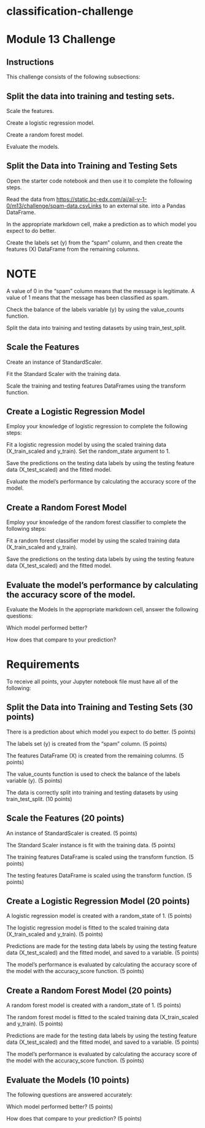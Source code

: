 # classification-challenge

# Module 13 Challenge

## Instructions

This challenge consists of the following subsections:

## Split the data into training and testing sets.

Scale the features.

Create a logistic regression model.

Create a random forest model.

Evaluate the models.

## Split the Data into Training and Testing Sets

Open the starter code notebook and then use it to complete the following steps.

Read the data from https://static.bc-edx.com/ai/ail-v-1-0/m13/challenge/spam-data.csvLinks to an external site. into a Pandas DataFrame.

In the appropriate markdown cell, make a prediction as to which model you expect to do better.

Create the labels set (y) from the “spam” column, and then create the features (X) DataFrame from the remaining columns.

# NOTE

A value of 0 in the “spam” column means that the message is legitimate. A value of 1 means that the message has been classified as spam.

Check the balance of the labels variable (y) by using the value_counts function.

Split the data into training and testing datasets by using train_test_split.

## Scale the Features

Create an instance of StandardScaler.

Fit the Standard Scaler with the training data.

Scale the training and testing features DataFrames using the transform function.

## Create a Logistic Regression Model

Employ your knowledge of logistic regression to complete the following steps:

Fit a logistic regression model by using the scaled training data (X_train_scaled and y_train). Set the random_state argument to 1.

Save the predictions on the testing data labels by using the testing feature data (X_test_scaled) and the fitted model.

Evaluate the model’s performance by calculating the accuracy score of the model.

## Create a Random Forest Model

Employ your knowledge of the random forest classifier to complete the following steps:

Fit a random forest classifier model by using the scaled training data (X_train_scaled and y_train).

Save the predictions on the testing data labels by using the testing feature data (X_test_scaled) and the fitted model.

## Evaluate the model’s performance by calculating the accuracy score of the model.

Evaluate the Models
In the appropriate markdown cell, answer the following questions:

Which model performed better?

How does that compare to your prediction?

# Requirements

To receive all points, your Jupyter notebook file must have all of the following:

## Split the Data into Training and Testing Sets (30 points)

There is a prediction about which model you expect to do better. (5 points)

The labels set (y) is created from the “spam” column. (5 points)

The features DataFrame (X) is created from the remaining columns. (5 points)

The value_counts function is used to check the balance of the labels variable (y). (5 points)

The data is correctly split into training and testing datasets by using train_test_split. (10 points)

## Scale the Features (20 points)

An instance of StandardScaler is created. (5 points)

The Standard Scaler instance is fit with the training data. (5 points)

The training features DataFrame is scaled using the transform function. (5 points)

The testing features DataFrame is scaled using the transform function. (5 points)

## Create a Logistic Regression Model (20 points)

A logistic regression model is created with a random_state of 1. (5 points)

The logistic regression model is fitted to the scaled training data (X_train_scaled and y_train). (5 points)

Predictions are made for the testing data labels by using the testing feature data (X_test_scaled) and the fitted model, and saved to a variable. (5 points)

The model’s performance is evaluated by calculating the accuracy score of the model with the accuracy_score function. (5 points)

## Create a Random Forest Model (20 points)

A random forest model is created with a random_state of 1. (5 points)

The random forest model is fitted to the scaled training data (X_train_scaled and y_train). (5 points)

Predictions are made for the testing data labels by using the testing feature data (X_test_scaled) and the fitted model, and saved to a variable. (5 points)

The model’s performance is evaluated by calculating the accuracy score of the model with the accuracy_score function. (5 points)

## Evaluate the Models (10 points)

The following questions are answered accurately:

Which model performed better? (5 points)

How does that compare to your prediction? (5 points)

